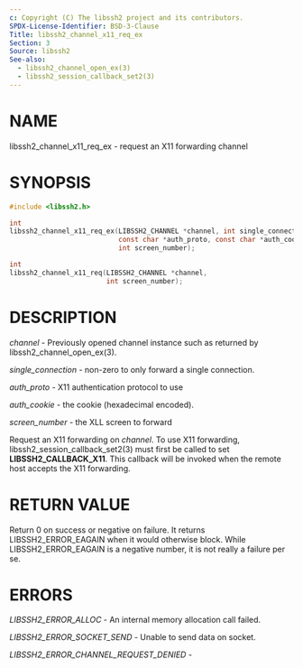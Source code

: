 ```yaml
---
c: Copyright (C) The libssh2 project and its contributors.
SPDX-License-Identifier: BSD-3-Clause
Title: libssh2_channel_x11_req_ex
Section: 3
Source: libssh2
See-also:
  - libssh2_channel_open_ex(3)
  - libssh2_session_callback_set2(3)
---
```


# NAME

libssh2_channel_x11_req_ex - request an X11 forwarding channel

# SYNOPSIS

~~~c
#include <libssh2.h>

int
libssh2_channel_x11_req_ex(LIBSSH2_CHANNEL *channel, int single_connection,
                           const char *auth_proto, const char *auth_cookie,
                           int screen_number);

int
libssh2_channel_x11_req(LIBSSH2_CHANNEL *channel,
                        int screen_number);
~~~

# DESCRIPTION

*channel* - Previously opened channel instance such as returned by
libssh2_channel_open_ex(3).

*single_connection* - non-zero to only forward a single connection.

*auth_proto* - X11 authentication protocol to use

*auth_cookie* - the cookie (hexadecimal encoded).

*screen_number* - the XLL screen to forward

Request an X11 forwarding on *channel*. To use X11 forwarding,
libssh2_session_callback_set2(3)
must first be called to set **LIBSSH2_CALLBACK_X11**. This callback will be
invoked when the remote host accepts the X11 forwarding.

# RETURN VALUE

Return 0 on success or negative on failure. It returns
LIBSSH2_ERROR_EAGAIN when it would otherwise block. While
LIBSSH2_ERROR_EAGAIN is a negative number, it is not really a failure per se.

# ERRORS

*LIBSSH2_ERROR_ALLOC* - An internal memory allocation call failed.

*LIBSSH2_ERROR_SOCKET_SEND* - Unable to send data on socket.

*LIBSSH2_ERROR_CHANNEL_REQUEST_DENIED* -
